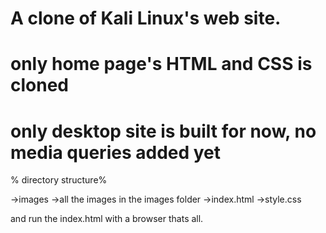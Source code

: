 # A clone of Kali Linux's web site.
# only home page's HTML and CSS is cloned

# only desktop site is built for now, no media queries added yet

% directory structure%

->images
    ->all the images in the images folder
->index.html
->style.css


and run the index.html with a browser thats all.

